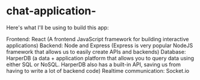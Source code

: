 # chat-application-
Here's what I'll be using to build this app:

Frontend: React (A frontend JavaScript framework for building interactive applications)
Backend: Node and Express (Express is very popular NodeJS framework that allows us to easily create APIs and backends)
Database: HarperDB (a data + application platform that allows you to query data using either SQL or NoSQL. HarperDB also has a built-in API, saving us from having to write a lot of backend code)
Realtime communication: Socket.io 
